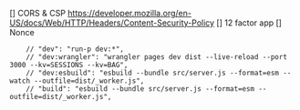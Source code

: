 [] CORS & CSP https://developer.mozilla.org/en-US/docs/Web/HTTP/Headers/Content-Security-Policy
[] 12 factor app
[] Nonce



		// "dev": "run-p dev:*",
		// "dev:wrangler": "wrangler pages dev dist --live-reload --port 3000 --kv=SESSIONS --kv=BAG",
		// "dev:esbuild": "esbuild --bundle src/server.js --format=esm --watch --outfile=dist/_worker.js",
		// "build": "esbuild --bundle src/server.js --format=esm --outfile=dist/_worker.js",